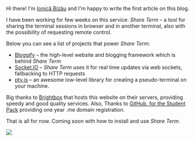 Hi there! I'm [Ionică Bizău](http://ionicabizau.net/) and I'm happy to write the first article on this blog.

I have been working for few weeks on this service: *Share Term* – a tool for sharing the terminal sessions in browser and in another terminal, also with the possibility of requesting remote control.

Below you can see a list of projects that power *Share Term*:

 - [Bloggify](http://bloggify.org) – the high-level website and blogging framework which is behind *Share Term*
 - [Socket.IO](http://socket.io/) – *Share Term* uses it for real time updates via web sockets, fallbacking to HTTP requests
 - [pty.js](https://github.com/chjj/pty.js) – an awesome low-level library for creating a pseudo-terminal on your machine.

Big thanks to [Brightbox](https://www.brightbox.com/) that hosts this website on their servers, providing speedy and good quality services. Also, Thanks to [GitHub, for the Student Pack](https://education.github.com/pack) providing one year .me domain registration.

That is all for now. Coming soon with how to install and use *Share Term*.

![](http://i.imgur.com/LpHpOEK.png)